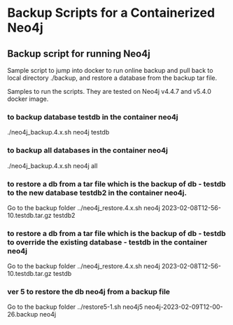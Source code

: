 # Backup Scripts for a Containerized Neo4j

## Backup script for running Neo4j


Sample script to jump into docker to run online backup and pull back to local directory ./backup, and restore a database from the backup tar file. 

Samples to run the scripts. They are tested on Neo4j v4.4.7 and v5.4.0 docker image.

### to backup database testdb in the container neo4j
./neo4j_backup.4.x.sh neo4j testdb 

### to backup all databases in the container neo4j
./neo4j_backup.4.x.sh neo4j all

### to restore a db from  a tar file which is the backup of db - testdb to the new database testdb2 in the container neo4j. 
Go to the backup folder
../neo4j_restore.4.x.sh neo4j 2023-02-08T12-56-10.testdb.tar.gz testdb2


### to restore a db from a tar file which is the backup of db - testdb to override the existing database - testdb in the container neo4j
Go to the backup folder
../neo4j_restore.4.x.sh neo4j 2023-02-08T12-56-10.testdb.tar.gz testdb

### ver 5 to restore the db neo4j from a backup file
Go to the backup folder
../restore5-1.sh neo4j5 neo4j-2023-02-09T12-00-26.backup neo4j

